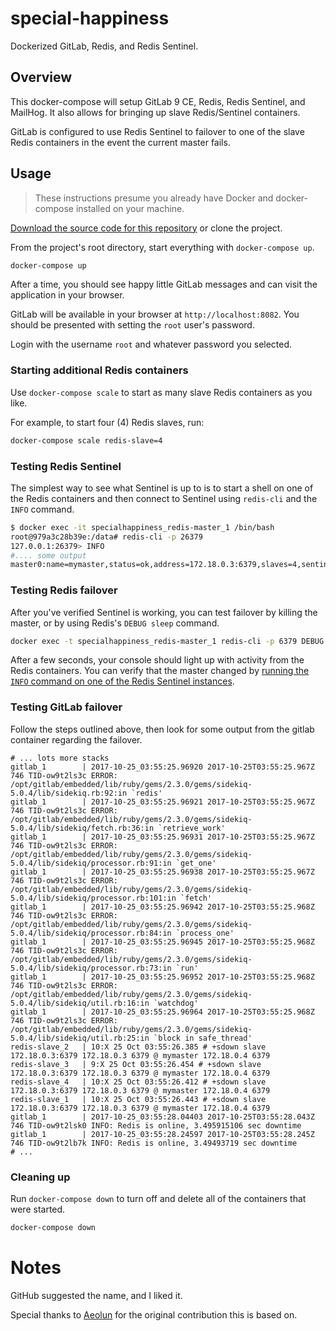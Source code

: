 special-happiness
=================

Dockerized GitLab, Redis, and Redis Sentinel.


Overview
--------

This docker-compose will setup GitLab 9 CE, Redis, Redis Sentinel, and MailHog. It also allows for bringing up slave Redis/Sentinel containers.

GitLab is configured to use Redis Sentinel to failover to one of the slave Redis containers in the event the current master fails.


Usage
-----

> These instructions presume you already have Docker and docker-compose installed on your machine.

[Download the source code for this repository](https://github.com/veonik/special-happiness/archive/master.zip) or clone the project. 

From the project's root directory, start everything with `docker-compose up`.

```bash
docker-compose up
```

After a time, you should see happy little GitLab messages and can visit the application in your browser.

GitLab will be available in your browser at `http://localhost:8082`. You should be presented with setting the `root` user's password.

Login with the username `root` and whatever password you selected.

### Starting additional Redis containers

Use `docker-compose scale` to start as many slave Redis containers as you like.

For example, to start four (4) Redis slaves, run:

```bash
docker-compose scale redis-slave=4
```

### Testing Redis Sentinel

The simplest way to see what Sentinel is up to is to start a shell on one of the Redis containers and then connect to Sentinel using `redis-cli` and the `INFO` command.

```bash
$ docker exec -it specialhappiness_redis-master_1 /bin/bash
root@979a3c28b39e:/data# redis-cli -p 26379
127.0.0.1:26379> INFO
#.... some output
master0:name=mymaster,status=ok,address=172.18.0.3:6379,slaves=4,sentinels=5
```

### Testing Redis failover

After you've verified Sentinel is working, you can test failover by killing the master, or by using Redis's `DEBUG sleep` command.

```bash
docker exec -t specialhappiness_redis-master_1 redis-cli -p 6379 DEBUG sleep 30
```

After a few seconds, your console should light up with activity from the Redis containers. You can verify that the master changed by [running the `INFO` command on one of the Redis Sentinel instances](#testing-redis-sentinel).

### Testing GitLab failover

Follow the steps outlined above, then look for some output from the gitlab container regarding the failover.


```
# ... lots more stacks
gitlab_1        | 2017-10-25_03:55:25.96920 2017-10-25T03:55:25.967Z 746 TID-ow9t2ls3c ERROR: /opt/gitlab/embedded/lib/ruby/gems/2.3.0/gems/sidekiq-5.0.4/lib/sidekiq.rb:92:in `redis'
gitlab_1        | 2017-10-25_03:55:25.96921 2017-10-25T03:55:25.967Z 746 TID-ow9t2ls3c ERROR: /opt/gitlab/embedded/lib/ruby/gems/2.3.0/gems/sidekiq-5.0.4/lib/sidekiq/fetch.rb:36:in `retrieve_work'
gitlab_1        | 2017-10-25_03:55:25.96931 2017-10-25T03:55:25.967Z 746 TID-ow9t2ls3c ERROR: /opt/gitlab/embedded/lib/ruby/gems/2.3.0/gems/sidekiq-5.0.4/lib/sidekiq/processor.rb:91:in `get_one'
gitlab_1        | 2017-10-25_03:55:25.96938 2017-10-25T03:55:25.967Z 746 TID-ow9t2ls3c ERROR: /opt/gitlab/embedded/lib/ruby/gems/2.3.0/gems/sidekiq-5.0.4/lib/sidekiq/processor.rb:101:in `fetch'
gitlab_1        | 2017-10-25_03:55:25.96942 2017-10-25T03:55:25.968Z 746 TID-ow9t2ls3c ERROR: /opt/gitlab/embedded/lib/ruby/gems/2.3.0/gems/sidekiq-5.0.4/lib/sidekiq/processor.rb:84:in `process_one'
gitlab_1        | 2017-10-25_03:55:25.96945 2017-10-25T03:55:25.968Z 746 TID-ow9t2ls3c ERROR: /opt/gitlab/embedded/lib/ruby/gems/2.3.0/gems/sidekiq-5.0.4/lib/sidekiq/processor.rb:73:in `run'
gitlab_1        | 2017-10-25_03:55:25.96952 2017-10-25T03:55:25.968Z 746 TID-ow9t2ls3c ERROR: /opt/gitlab/embedded/lib/ruby/gems/2.3.0/gems/sidekiq-5.0.4/lib/sidekiq/util.rb:16:in `watchdog'
gitlab_1        | 2017-10-25_03:55:25.96964 2017-10-25T03:55:25.968Z 746 TID-ow9t2ls3c ERROR: /opt/gitlab/embedded/lib/ruby/gems/2.3.0/gems/sidekiq-5.0.4/lib/sidekiq/util.rb:25:in `block in safe_thread'
redis-slave_2   | 10:X 25 Oct 03:55:26.385 # +sdown slave 172.18.0.3:6379 172.18.0.3 6379 @ mymaster 172.18.0.4 6379
redis-slave_3   | 9:X 25 Oct 03:55:26.454 # +sdown slave 172.18.0.3:6379 172.18.0.3 6379 @ mymaster 172.18.0.4 6379
redis-slave_4   | 10:X 25 Oct 03:55:26.412 # +sdown slave 172.18.0.3:6379 172.18.0.3 6379 @ mymaster 172.18.0.4 6379
redis-slave_1   | 10:X 25 Oct 03:55:26.443 # +sdown slave 172.18.0.3:6379 172.18.0.3 6379 @ mymaster 172.18.0.4 6379
gitlab_1        | 2017-10-25_03:55:28.04403 2017-10-25T03:55:28.043Z 746 TID-ow9t2lsk0 INFO: Redis is online, 3.495915106 sec downtime
gitlab_1        | 2017-10-25_03:55:28.24597 2017-10-25T03:55:28.245Z 746 TID-ow9t2lb7k INFO: Redis is online, 3.49493719 sec downtime
# ...
```

### Cleaning up

Run `docker-compose down` to turn off and delete all of the containers that were started.

```bash
docker-compose down
```

# Notes

GitHub suggested the name, and I liked it.

Special thanks to [Aeolun](https://github.com/Aeolun) for the original contribution this is based on.
